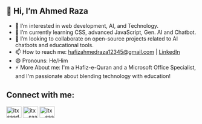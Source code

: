 ## 👋 Hi, I’m Ahmed Raza

- 👀 I’m interested in web development, AI, and Technology.
- 🌱 I’m currently learning CSS, advanced JavaScript, Gen. AI and Chatbot.
- 💞️ I’m looking to collaborate on open-source projects related to AI chatbots and educational tools.
- 📫 How to reach me: hafizahmedraza12345@gmail.com | [LinkedIn](https://www.linkedin.com/in/iahmedraza4/)
- 😄 Pronouns: He/Him
- ⚡ More About me: I'm a Hafiz-e-Quran and a Microsoft Office Specialist, and I'm passionate about blending technology with education!


<h2 align="left">Connect with me:</h2>
<p align="left">
<a href="https://www.facebook.com/iAhmedRaza4" target="blank"><img align="center" src="https://raw.githubusercontent.com/rahuldkjain/github-profile-readme-generator/master/src/images/icons/Social/facebook.svg" alt="itxsaad495" height="30" width="40" /></a>
<a href="https://www.instagram.com/i_ahmedraza4/" target="blank"><img align="center" src="https://raw.githubusercontent.com/rahuldkjain/github-profile-readme-generator/master/src/images/icons/Social/instagram.svg" alt="itx__saad495" height="30" width="40" /></a>
<a href="https://twitter.com/AhmedRaza04" target="blank"><img align="center" src="https://raw.githubusercontent.com/rahuldkjain/github-profile-readme-generator/master/src/images/icons/Social/twitter.svg" alt="itx__saad495" height="30" width="40" /></a>
</p>


